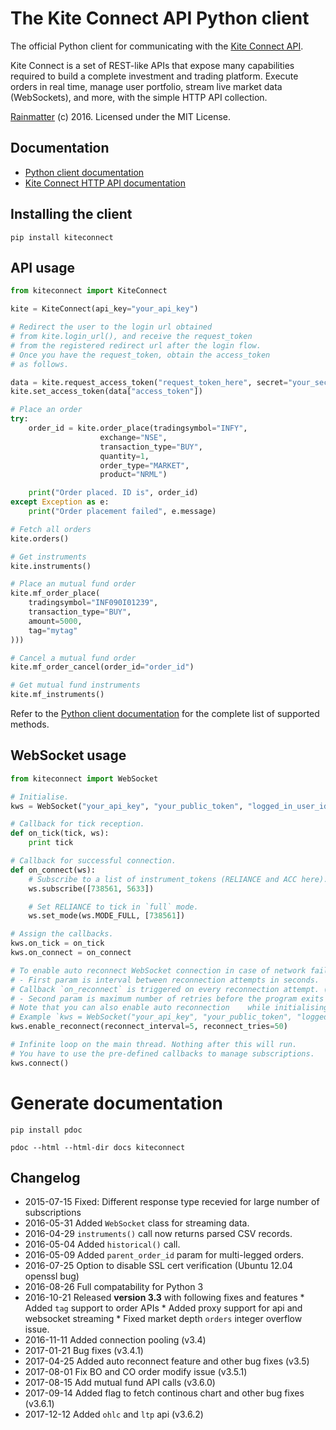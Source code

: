 # The Kite Connect API Python client
The official Python client for communicating with the [Kite Connect API](https://kite.trade).

Kite Connect is a set of REST-like APIs that expose many capabilities required to build a complete investment and trading platform. Execute orders in real time, manage user portfolio, stream live market data (WebSockets), and more, with the simple HTTP API collection.

[Rainmatter](http://rainmatter.com) (c) 2016. Licensed under the MIT License.

## Documentation
- [Python client documentation](https://kite.trade/docs/pykiteconnect)
- [Kite Connect HTTP API documentation](https://kite.trade/docs/connect/v1)

## Installing the client
```
pip install kiteconnect
```

## API usage
```python
from kiteconnect import KiteConnect

kite = KiteConnect(api_key="your_api_key")

# Redirect the user to the login url obtained
# from kite.login_url(), and receive the request_token
# from the registered redirect url after the login flow.
# Once you have the request_token, obtain the access_token
# as follows.

data = kite.request_access_token("request_token_here", secret="your_secret")
kite.set_access_token(data["access_token"])

# Place an order
try:
	order_id = kite.order_place(tradingsymbol="INFY",
					exchange="NSE",
					transaction_type="BUY",
					quantity=1,
					order_type="MARKET",
					product="NRML")

	print("Order placed. ID is", order_id)
except Exception as e:
	print("Order placement failed", e.message)

# Fetch all orders
kite.orders()

# Get instruments
kite.instruments()

# Place an mutual fund order
kite.mf_order_place(
	tradingsymbol="INF090I01239",
	transaction_type="BUY",
	amount=5000,
	tag="mytag"
)))

# Cancel a mutual fund order
kite.mf_order_cancel(order_id="order_id")

# Get mutual fund instruments
kite.mf_instruments()
```

Refer to the [Python client documentation](https://kite.trade/docs/pykiteconnect) for the complete list of supported methods.

## WebSocket usage
```python
from kiteconnect import WebSocket

# Initialise.
kws = WebSocket("your_api_key", "your_public_token", "logged_in_user_id")

# Callback for tick reception.
def on_tick(tick, ws):
	print tick

# Callback for successful connection.
def on_connect(ws):
	# Subscribe to a list of instrument_tokens (RELIANCE and ACC here).
	ws.subscribe([738561, 5633])

	# Set RELIANCE to tick in `full` mode.
	ws.set_mode(ws.MODE_FULL, [738561])

# Assign the callbacks.
kws.on_tick = on_tick
kws.on_connect = on_connect

# To enable auto reconnect WebSocket connection in case of network failure
# - First param is interval between reconnection attempts in seconds.
# Callback `on_reconnect` is triggered on every reconnection attempt. (Default interval is 5 seconds)
# - Second param is maximum number of retries before the program exits triggering `on_noreconnect` calback. (Defaults to 50 attempts)
# Note that you can also enable auto reconnection	 while initialising websocket.
# Example `kws = WebSocket("your_api_key", "your_public_token", "logged_in_user_id", reconnect=True, reconnect_interval=5, reconnect_tries=50)`
kws.enable_reconnect(reconnect_interval=5, reconnect_tries=50)

# Infinite loop on the main thread. Nothing after this will run.
# You have to use the pre-defined callbacks to manage subscriptions.
kws.connect()

```

# Generate documentation

```
pip install pdoc

pdoc --html --html-dir docs kiteconnect
```

## Changelog
- 2015-07-15	Fixed: Different response type recevied for large number of subscriptions
- 2016-05-31	Added `WebSocket` class for streaming data.
- 2016-04-29	`instruments()` call now returns parsed CSV records.
- 2016-05-04	Added `historical()` call.
- 2016-05-09	Added `parent_order_id` param for multi-legged orders.
- 2016-07-25    Option to disable SSL cert verification (Ubuntu 12.04 openssl bug)
- 2016-08-26    Full compatability for Python 3
- 2016-10-21	Released **version 3.3** with following fixes and features
				* Added `tag` support to order APIs
				* Added proxy support for api and websocket streaming
				* Fixed market depth `orders` integer overflow issue.
- 2016-11-11	Added connection pooling (v3.4)
- 2017-01-21	Bug fixes (v3.4.1)
- 2017-04-25	Added auto reconnect feature and other bug fixes (v3.5)
- 2017-08-01	Fix BO and CO order modify issue (v3.5.1)
- 2017-08-15	Add mutual fund API calls (v3.6.0)
- 2017-09-14	Added flag to fetch continous chart and other bug fixes (v3.6.1)
- 2017-12-12    Added `ohlc` and `ltp` api (v3.6.2)
